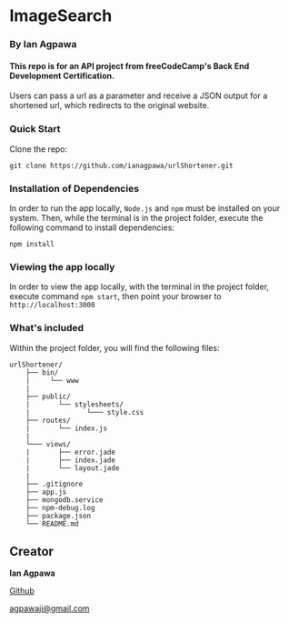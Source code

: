 # ImageSearch

### By Ian Agpawa

#### This repo is for an API project from freeCodeCamp's Back End Development Certification.
Users can pass a url as a parameter and receive a JSON output for a shortened url, which redirects to the original website.


### Quick Start
Clone the repo:
```
git clone https://github.com/ianagpawa/urlShortener.git
```

### Installation of Dependencies
In order to run the app locally, `Node.js` and `npm` must be installed on your system.  Then, while the terminal is in the project folder, execute the following command to install dependencies:
```
npm install
```

### Viewing the app locally
In order to view the app locally, with the terminal in the project folder, execute command `npm start`, then point your browser to `http://localhost:3000`



### What's included
Within the project folder, you will find the following files:

```
urlShortener/
    ├── bin/
    |     └── www
    |
    ├── public/
    |       └── stylesheets/
    |              └─── style.css
    ├── routes/
    |       └── index.js
    |
    └─── views/
    |       ├── error.jade
    |       ├── index.jade
    |       └── layout.jade
    |
    ├── .gitignore
    ├── app.js
    ├── mongodb.service
    ├── npm-debug.log
    ├── package.json
    └── README.md
```

## Creator

**Ian Agpawa**


[Github](https://github.com/ianagpawa)

 agpawaji@gmail.com
